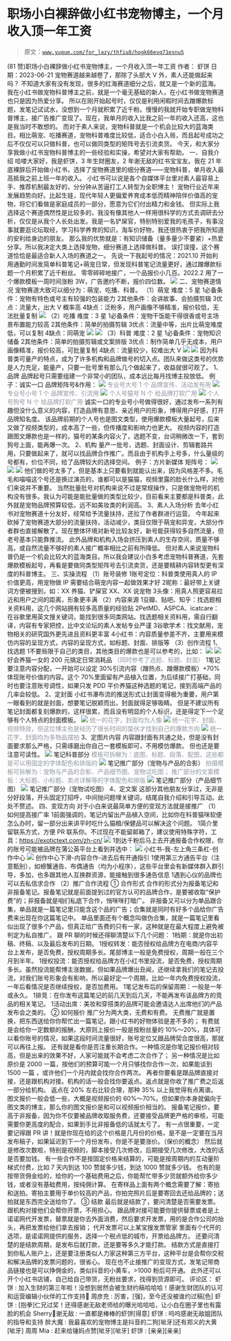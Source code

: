 # 职场小白裸辞做小红书宠物博主，一个月收入顶一年工资

> 原文：[`www.yuque.com/for_lazy/thfiu8/hogk66evq71esnu5`](https://www.yuque.com/for_lazy/thfiu8/hogk66evq71esnu5)

<ne-h2 id="4ee60682" data-lake-id="4ee60682"><ne-heading-ext><ne-heading-anchor></ne-heading-anchor><ne-heading-fold></ne-heading-fold></ne-heading-ext><ne-heading-content><ne-text id="u535cb457">(81 赞)职场小白裸辞做小红书宠物博主，一个月收入顶一年工资</ne-text></ne-heading-content></ne-h2> <ne-p id="u5cb783fa" data-lake-id="u5cb783fa"><ne-text id="u4e302b06">作者： 虾饼</ne-text></ne-p> <ne-p id="u3f077ce6" data-lake-id="u3f077ce6"><ne-text id="u7b3a5e9b">日期：2023-06-21</ne-text></ne-p> <ne-p id="uc59f0b06" data-lake-id="uc59f0b06"><ne-text id="u80e584fb">宠物赛道越来越卷了，那除了头部大 V 外，素人还能做起来吗？</ne-text></ne-p> <ne-p id="u41c98ed6" data-lake-id="u41c98ed6"><ne-text id="uaeeab20f">不知道大家有没有发现，很多的红海赛道细分之后，就又是一个新的蓝海。我在小红书做宠物科普博主之前，就是一个毫无基础的新人，在小红书做宠物赛道也只是因为热爱分享。</ne-text></ne-p> <ne-p id="ued43bff3" data-lake-id="ued43bff3"><ne-text id="u3a75bee8">所以在刚开始起号时，仅仅是利用闲暇时间去蹭爆款标题，发笔记试试水，没想到一个月就积累了近千粉。慢慢的我就开始专职做宠物科普博主，接广告推广变现了。现在，我单月的收入比我之前一年的收入还高，这也是我当时不敢想的。</ne-text></ne-p> <ne-p id="u6bdb2417" data-lake-id="u6bdb2417"><ne-text id="u9d9a443d">而对于素人来说，宠物科普就是一个机会比较大的蓝海类目。相比萌宠、吃播赛道，宠物科普难度比较低，适合小白入局，而且起号成功之后不仅仅可以只做科普，也可以做同类型的矩阵号去引流卖货。</ne-text></ne-p> <ne-p id="u6fbdaddc" data-lake-id="u6fbdaddc"><ne-text id="u3c990550">今天，和大家分享我做小红书宠物科普博主的一些经验和实操，希望对大家有帮助。</ne-text></ne-p> <ne-h1 id="ad224632" data-lake-id="ad224632"><ne-heading-ext><ne-heading-anchor></ne-heading-anchor><ne-heading-fold></ne-heading-fold></ne-heading-ext><ne-heading-content><ne-text id="uebbf112a">一、自我介绍</ne-text></ne-heading-content></ne-h1> <ne-p id="u402d57dd" data-lake-id="u402d57dd"><ne-text id="u31e52e2f">哈喽大家好，我是虾饼，3 年生财圈友，2 年谢无敌的红书宝宝友。我在 21 年底裸辞后开始做小红书，选择了宠物赛道里的细分赛道——宠物科普，单月收入最高抵我之前上班一年的收入。</ne-text></ne-p> <ne-p id="ufa69f200" data-lake-id="ufa69f200"><ne-text id="u4874cb79">小红书可以说是各个自媒体平台里对素人最容易上手、推荐机制最友好的，分分钟从苦逼打工人转型为全职博主！</ne-text></ne-p> <ne-p id="u40bf84df" data-lake-id="u40bf84df"><ne-text id="u8649c9e9">宠物行业近年来发展趋势向好。比起生娃，现代年轻人更偏爱养育成本低而精神陪伴价值高的宠物，将它们看做是家庭成员的一部分，愿意为它们付出精力和金钱。</ne-text></ne-p> <ne-p id="u0c8bc571" data-lake-id="u0c8bc571"><ne-text id="u00e01f7c">但实际上我选择这个赛道偶然性是比较多的，我没有像其他人一样用很科学的方式去调研去分析，仅仅是从我个人长处出发。我是一名铲屎官，特别特别爱我的毛孩子，有事没事就要逛论坛取经，学习科学养育的知识，淘车价好物，我还很热衷于把我所知道的安利给身边的朋友。</ne-text></ne-p> <ne-p id="u3f4bc63d" data-lake-id="u3f4bc63d"><ne-text id="ud789cfdc">那么我的优势就是：有知识储备（量多量少不要紧）+热爱分享。所以我决定大类上选择宠物，细分赛道上选择做科普。</ne-text></ne-p> <ne-p id="u06144c9a" data-lake-id="u06144c9a"><ne-text id="u83737bd9">误打误撞，这个赛道恰恰是最适合新人入场的赛道之一。</ne-text></ne-p> <ne-p id="u7417714a" data-lake-id="u7417714a"><ne-text id="u00be45e8">先说一下我起号的情况：2021.10 开始利用通勤时间发简单科普笔记+萌宠日常，但发现科普笔记流量更好，通过蹭爆款标题一个月积累了近千粉丝。</ne-text></ne-p> <ne-p id="u69b6cb29" data-lake-id="u69b6cb29"><ne-text id="uf22d2563">零零碎碎地接广，一个品报价小几百。2022.2 用了一个爆款模板一周时间涨粉 3W，广告邀约不断，报价四位数。</ne-text></ne-p> <ne-p id="u5f36801f" data-lake-id="u5f36801f"><ne-card data-card-name="image" data-card-type="inline" id="MfeXA" data-event-boundary="card">![](img/fbe36c9aaaa7c685795777b0f05303dd.png)</ne-card></ne-p> <ne-h1 id="77c3dc2a" data-lake-id="77c3dc2a"><ne-heading-ext><ne-heading-anchor></ne-heading-anchor><ne-heading-fold></ne-heading-fold></ne-heading-ext><ne-heading-content><ne-text id="u09f673bd">二、宠物赛道情况</ne-text></ne-heading-content></ne-h1> <ne-p id="u7d62c188" data-lake-id="u7d62c188"><ne-text id="u169ca177">宠物赛道大致可以细分为：萌宠、吃播、科普。</ne-text></ne-p> <ne-p id="u1dd1ad94" data-lake-id="u1dd1ad94"><ne-text id="u23028bbe" ne-bold="true">（1）萌宠 难度：5 星</ne-text></ne-p> <ne-oli index-type="0"><ne-oli-i>1</ne-oli-i><ne-oli-c class="ne-oli-content" id="uf1a7320e" data-lake-id="uf1a7320e"><ne-text id="u9cbf102a">必备条件：宠物有特色或号主有较强的包装能力</ne-text></ne-oli-c></ne-oli> <ne-oli index-type="0"><ne-oli-i>2</ne-oli-i><ne-oli-c class="ne-oli-content" id="ucfb0ca4e" data-lake-id="ucfb0ca4e"><ne-text id="ub61b71f1">其他条件：会讲故事、会拍摄剪辑</ne-text></ne-oli-c></ne-oli> <ne-oli index-type="0"><ne-oli-i>3</ne-oli-i><ne-oli-c class="ne-oli-content" id="ub7e5d019" data-lake-id="ub7e5d019"><ne-text id="u1d02ec9a">优点：流量大，出大 V 概率高</ne-text></ne-oli-c></ne-oli> <ne-oli index-type="0"><ne-oli-i>4</ne-oli-i><ne-oli-c class="ne-oli-content" id="u82dae901" data-lake-id="u82dae901"><ne-text id="u235f4642">缺点：泛粉多，用户画像不够精准，报价较低，无法批量复制</ne-text></ne-oli-c></ne-oli> <ne-p id="u98a963e3" data-lake-id="u98a963e3"><ne-card data-card-name="image" data-card-type="inline" id="STAWL" data-event-boundary="card">![](img/4d7d224612460a886a49510e046a1c3b.png)</ne-card></ne-p> <ne-p id="ub6259dd4" data-lake-id="ub6259dd4"><ne-text id="u3d60fcbf" ne-bold="true">（2）吃播 难度：3 星</ne-text></ne-p> <ne-oli index-type="0"><ne-oli-i>1</ne-oli-i><ne-oli-c class="ne-oli-content" id="u911aa313" data-lake-id="u911aa313"><ne-text id="ud5f4538b">必备条件：宠物干饭能干得很香或号主场景布置能力较高</ne-text></ne-oli-c></ne-oli> <ne-oli index-type="0"><ne-oli-i>2</ne-oli-i><ne-oli-c class="ne-oli-content" id="uc0634482" data-lake-id="uc0634482"><ne-text id="u01a0be7d">其他条件：简单的拍摄剪辑</ne-text></ne-oli-c></ne-oli> <ne-oli index-type="0"><ne-oli-i>3</ne-oli-i><ne-oli-c class="ne-oli-content" id="u1106a3ab" data-lake-id="u1106a3ab"><ne-text id="u17834fd0">优点：流量中等，出片比萌宠难度低，可以复制</ne-text></ne-oli-c></ne-oli> <ne-oli index-type="0"><ne-oli-i>4</ne-oli-i><ne-oli-c class="ne-oli-content" id="u929efc77" data-lake-id="u929efc77"><ne-text id="ua0d33421">缺点：同萌宠</ne-text></ne-oli-c></ne-oli> <ne-p id="ue0ca6990" data-lake-id="ue0ca6990"><ne-card data-card-name="image" data-card-type="inline" id="oeE2M" data-event-boundary="card">![](img/69b983d64121cd88d7c68b11c69ffcf2.png)</ne-card></ne-p> <ne-p id="u72f82e57" data-lake-id="u72f82e57"><ne-card data-card-name="image" data-card-type="inline" id="azTVF" data-event-boundary="card">![](img/633853ae544064569df94ca4dd906265.png)</ne-card></ne-p> <ne-p id="udeaada71" data-lake-id="udeaada71"><ne-text id="u9f7f1238" ne-bold="true">（3）科普 难度：2 星</ne-text></ne-p> <ne-oli index-type="0"><ne-oli-i>1</ne-oli-i><ne-oli-c class="ne-oli-content" id="u804ab80b" data-lake-id="u804ab80b"><ne-text id="ua29cab72">必备条件：宠物知识储备</ne-text></ne-oli-c></ne-oli> <ne-oli index-type="0"><ne-oli-i>2</ne-oli-i><ne-oli-c class="ne-oli-content" id="u6e3a42b9" data-lake-id="u6e3a42b9"><ne-text id="u602a78e3">其他条件：简单的拍摄剪辑或文案排版</ne-text></ne-oli-c></ne-oli> <ne-oli index-type="0"><ne-oli-i>3</ne-oli-i><ne-oli-c class="ne-oli-content" id="u68ea71c0" data-lake-id="u68ea71c0"><ne-text id="u813a8f9b">优点：制作简单几乎无成本，用户画像精准，报价较高，可批量复制</ne-text></ne-oli-c></ne-oli> <ne-oli index-type="0"><ne-oli-i>4</ne-oli-i><ne-oli-c class="ne-oli-content" id="ucd7c9130" data-lake-id="ucd7c9130"><ne-text id="ucb903296">缺点：流量较少，较难出大 V</ne-text></ne-oli-c></ne-oli> <ne-p id="u06d8215c" data-lake-id="u06d8215c"><ne-card data-card-name="image" data-card-type="inline" id="XBxeS" data-event-boundary="card">![](img/6989ee0206232588d549593acab6abcd.png)</ne-card></ne-p> <ne-p id="ubaf19b17" data-lake-id="ubaf19b17"><ne-card data-card-name="image" data-card-type="inline" id="pCHns" data-event-boundary="card">![](img/b20c809e52e73c7b24e662129f4ff378.png)</ne-card></ne-p> <ne-p id="ube17b60d" data-lake-id="ube17b60d"><ne-text id="uc6fd70c3">因为科普类可量产的特点，成为了许多机构和品牌做号的切入点。团队来做这类号的优势是人力充足，能量产，只要一批号里有那么几个做起来了，收益就很可观了。</ne-text></ne-p> <ne-h5 id="ff61871e" data-lake-id="ff61871e"><ne-heading-ext><ne-heading-anchor></ne-heading-anchor><ne-heading-fold></ne-heading-fold></ne-heading-ext><ne-heading-content><ne-text id="u394ec9ce">1、品牌</ne-text></ne-heading-content></ne-h5> <ne-p id="u2258a0ec" data-lake-id="u2258a0ec"><ne-text id="u09f1d284">品牌起号只需要组建一个非常小的团队，成本远比每月找博主投放低。</ne-text></ne-p> <ne-h5 id="e63cee96" data-lake-id="e63cee96"><ne-heading-ext><ne-heading-anchor></ne-heading-anchor><ne-heading-fold></ne-heading-fold></ne-heading-ext><ne-heading-content><ne-text id="u3cbe24e6" ne-bold="true">例子：诚实一口</ne-text></ne-heading-content></ne-h5> <ne-p id="u76f55e00" data-lake-id="u76f55e00"><ne-text id="u65edb03c">品牌矩阵号&作用：</ne-text></ne-p> <ne-p id="u0306960e" data-lake-id="u0306960e"><ne-card data-card-name="image" data-card-type="inline" id="m6Zox" data-event-boundary="card">![](img/d6d5823ae220a7e1490d362f26e9adcf.png)</ne-card></ne-p> <ne-p id="uc29bd4ee" data-lake-id="uc29bd4ee"><ne-text id="u19af8b17" style="color: rgb(143, 149, 158);">专业号大号 1 个</ne-text></ne-p> <ne-p id="u8a5ded5f" data-lake-id="u8a5ded5f"><ne-text id="u64866712" style="color: rgb(143, 149, 158);">品牌宣传、活动发布用</ne-text></ne-p> <ne-p id="u7c7cf441" data-lake-id="u7c7cf441"><ne-card data-card-name="image" data-card-type="inline" id="MiKeL" data-event-boundary="card">![](img/32ab498c711f4fcc5827ab08f950345f.png)</ne-card></ne-p> <ne-p id="u3242e802" data-lake-id="u3242e802"><ne-text id="u6fa2f485" style="color: rgb(143, 149, 158);">专业号小号 1 个</ne-text></ne-p> <ne-p id="u08f35300" data-lake-id="u08f35300"><ne-text id="ua63c6225" style="color: rgb(143, 149, 158);">品牌宣传、引流用</ne-text></ne-p> <ne-p id="ubfb19aab" data-lake-id="ubfb19aab"><ne-card data-card-name="image" data-card-type="inline" id="CDABN" data-event-boundary="card">![](img/630e18f7ead6294850b6d0b452781e53.png)</ne-card></ne-p> <ne-p id="u4e5e0455" data-lake-id="u4e5e0455"><ne-text id="u8aeaa1b4" style="color: rgb(143, 149, 158);">个人号猫号 N 个</ne-text></ne-p> <ne-p id="ua04931d6" data-lake-id="ua04931d6"><ne-text id="u1eff09ee" style="color: rgb(143, 149, 158);">给品牌打软广用</ne-text></ne-p> <ne-p id="u3f501c66" data-lake-id="u3f501c66"><ne-card data-card-name="image" data-card-type="inline" id="KwxF0" data-event-boundary="card">![](img/d2cd68ef525da223fa48223474bcf2db.png)</ne-card></ne-p> <ne-p id="u45c865e2" data-lake-id="u45c865e2"><ne-text id="u827e2f8f" style="color: rgb(143, 149, 158);">个人号狗号 N 个</ne-text></ne-p> <ne-p id="uec444307" data-lake-id="uec444307"><ne-text id="ud9935b61" style="color: rgb(143, 149, 158);">给品牌打软广用</ne-text></ne-p> <ne-p id="udf1e849a" data-lake-id="udf1e849a"><ne-text id="u1b8acb23">诚实一口的专业号小号做得很好，通过发布一系列有趣但没什么意义的内容，打造品牌有意思、亲近用户的形象，博得用户好感，打开品牌知名度。</ne-text></ne-p> <ne-p id="udb796a41" data-lake-id="udb796a41"><ne-text id="u7dc0cac5">该品牌前期的个人号也是图文类型，使用爆款模板大量起号，后来又做了视频类型的，成本高了一些，但传播度和影响力也更大。</ne-text></ne-p> <ne-p id="u48b43bbd" data-lake-id="u48b43bbd"><ne-text id="u4f4708a1">视频内容的打造跟图文爆款也是一样的，猫号的某条内容火了，选题不变，台词稍微改一下，套到狗号上面，能再爆一次。</ne-text></ne-p> <ne-h5 id="af94d180" data-lake-id="af94d180"><ne-heading-ext><ne-heading-anchor></ne-heading-anchor><ne-heading-fold></ne-heading-fold></ne-heading-ext><ne-heading-content><ne-text id="ubd118feb">2、机构</ne-text></ne-heading-content></ne-h5> <ne-p id="u17bf8ee5" data-lake-id="u17bf8ee5"><ne-text id="u1d9bc251">量产一批号，选题、封面设计、剪辑套路共用，只要做起来了，就可以找品牌合作推广。而且由于机构手上号多，什么量级的号都有，价位不同，给了品牌较大的选择空间。</ne-text></ne-p> <ne-h5 id="5584031f" data-lake-id="5584031f"><ne-heading-ext><ne-heading-anchor></ne-heading-anchor><ne-heading-fold></ne-heading-fold></ne-heading-ext><ne-heading-content><ne-text id="u3598ed39" ne-bold="true">例子：方片新媒体</ne-text></ne-heading-content></ne-h5> <ne-p id="ub2fd1597" data-lake-id="ub2fd1597"><ne-text id="ubd1d0d2f">矩阵号：</ne-text></ne-p> <ne-p id="ud71fbc0d" data-lake-id="ud71fbc0d"><ne-card data-card-name="image" data-card-type="inline" id="FTRSV" data-event-boundary="card">![](img/31c3ba3c9f2fd4b8cb12fae01bd669b8.png)</ne-card></ne-p> <ne-p id="u84aa7111" data-lake-id="u84aa7111"><ne-card data-card-name="image" data-card-type="inline" id="Bx1lu" data-event-boundary="card">![](img/a2fa2b5c9df7593fe315b7cea9be4b72.png)</ne-card></ne-p> <ne-p id="u108b5f1e" data-lake-id="u108b5f1e"><ne-card data-card-name="image" data-card-type="inline" id="nq1eG" data-event-boundary="card">![](img/86dd6b8bef993d6ba7d565a9a90dfc77.png)</ne-card></ne-p> <ne-p id="uba6896d2" data-lake-id="uba6896d2"><ne-text id="u320ab2d7">他们做的号太多了，但是基本上只要看到就能认出来，因为风格差不多。毛毛和喵喵这个号还是换过演员的，谁都可以是猫猫，视频里露的脸长什么样，对他们来说并不重要。</ne-text></ne-p> <ne-p id="ub905a4e1" data-lake-id="ub905a4e1"><ne-text id="u4fdde5bc">当然批量批号对机构来说不过是常规操作，只是做宠物号的机构没有很多。我认为可能是能批量做的类型比较少，目前看来主要都是科普类，此外就是宠物品牌预算较低，远不如美妆类的利润高。</ne-text></ne-p> <ne-h5 id="282dfdb2" data-lake-id="282dfdb2"><ne-heading-ext><ne-heading-anchor></ne-heading-anchor><ne-heading-fold></ne-heading-fold></ne-heading-ext><ne-heading-content><ne-text id="u0ca78381">3、素人入场分析</ne-text></ne-heading-content></ne-h5> <ne-p id="ub27f8ce0" data-lake-id="ub27f8ce0"><ne-text id="ub4be9367">去年小红书对宠物赛道十分友好，经常给予流量扶持，还拉了作者群进行运营。</ne-text></ne-p> <ne-p id="u35a55d8e" data-lake-id="u35a55d8e"><ne-text id="u10c1cfde">今年起来砍掉了宠物赛道大部分的流量扶持，活动减少，类目仅限于萌宠和异宠，大部分作者群也直接解散了。现在整体环境对新号比较友好，新号能获得较多自然流量，但老号基本只能靠推流。</ne-text></ne-p> <ne-p id="u1341b7d0" data-lake-id="u1341b7d0"><ne-text id="u82f94e0e">此外品牌和机构入场会挤压到素人的生存空间，质量不够高，或自然流量不够好的素人接广概率相比之前有所降低。</ne-text></ne-p> <ne-p id="u8b1785b4" data-lake-id="u8b1785b4"><ne-text id="ua1a25934">但对素人来说宠物科普仍是一个机会比较大的蓝海类目。所以我会建议小白多考虑宠物科普赛道，先套爆款模板起号，再看是要做同类型矩阵号去引流卖货，还是要精耕内容转型更有深度的科普博主。</ne-text></ne-p> <ne-h1 id="2238bd22" data-lake-id="2238bd22"><ne-heading-ext><ne-heading-anchor></ne-heading-anchor><ne-heading-fold></ne-heading-fold></ne-heading-ext><ne-heading-content><ne-text id="uf8eca49f">三、实操流程</ne-text></ne-heading-content></ne-h1> <ne-p id="u42fe7b8c" data-lake-id="u42fe7b8c"><ne-text id="uc31eb439" ne-bold="true">（1）账号装修</ne-text></ne-p> <ne-oli index-type="0"><ne-oli-i>1</ne-oli-i><ne-oli-c class="ne-oli-content" id="u7b8383c6" data-lake-id="u7b8383c6"><ne-text id="u8eeb28c0">账号定位：科普类使用真人的 IP 价值更高，用宠物做 IP 需要结合萌宠内容一起做效果才好</ne-text></ne-oli-c></ne-oli> <ne-oli index-type="0"><ne-oli-i>2</ne-oli-i><ne-oli-c class="ne-oli-content" id="ueb49143a" data-lake-id="ueb49143a"><ne-text id="ub62d119c">昵称：最好带上关键词方便被搜到，如：XX 养猫、铲屎官 XX、XX 说宠物</ne-text></ne-oli-c></ne-oli> <ne-oli index-type="0"><ne-oli-i>3</ne-oli-i><ne-oli-c class="ne-oli-content" id="u403c5a7d" data-lake-id="u403c5a7d"><ne-text id="ud5ef5f20">头像：用真人照更容易拉近和用户之间的距离，形象更丰满</ne-text></ne-oli-c></ne-oli> <ne-p id="u2ab8763b" data-lake-id="u2ab8763b"><ne-text id="u3a6f1bad" ne-bold="true">（2）内容来源</ne-text></ne-p> <ne-oli index-type="0"><ne-oli-i>1</ne-oli-i><ne-oli-c class="ne-oli-content" id="u88e41c19" data-lake-id="u88e41c19"><ne-text id="u2aed7a5a">豆瓣、贴吧、知乎：找选题相关资料用，这几个网站拥有较多高质量的经验贴</ne-text></ne-oli-c></ne-oli> <ne-oli index-type="0"><ne-oli-i>2</ne-oli-i><ne-oli-c class="ne-oli-content" id="uf4986ade" data-lake-id="uf4986ade"><ne-text id="u9568f4b5">PetMD、ASPCA、icatcare：在谷歌里用英文搜关键词，能找到很多同类网站。找选题相关资料用，需自行翻译，内容有专家把控，比中文论坛的素人发帖专业严谨</ne-text></ne-oli-c></ne-oli> <ne-oli index-type="0"><ne-oli-i>3</ne-oli-i><ne-oli-c class="ne-oli-content" id="ue5db0146" data-lake-id="ue5db0146"><ne-text id="u86d94934">谷歌学术：找文献用，宠物相关的研究国外更先进且资料更丰富</ne-text></ne-oli-c></ne-oli> <ne-oli index-type="0"><ne-oli-i>4</ne-oli-i><ne-oli-c class="ne-oli-content" id="ueeb7ce57" data-lake-id="ueeb7ce57"><ne-text id="u4eba5735">小红书：内容质量参差不齐，主要用来模仿内容的呈现方式，内容的呈现方式，如标题、封面、排版等</ne-text></ne-oli-c></ne-oli> <ne-p id="u41b01b87" data-lake-id="u41b01b87"><ne-text id="u779d26b5" ne-bold="true">（3）创作流程</ne-text></ne-p> <ne-h5 id="524a02d6" data-lake-id="524a02d6"><ne-heading-ext><ne-heading-anchor></ne-heading-anchor><ne-heading-fold></ne-heading-fold></ne-heading-ext><ne-heading-content><ne-text id="ue7bc05cf">1、找选题</ne-text></ne-heading-content></ne-h5> <ne-oli index-type="0"><ne-oli-i>1</ne-oli-i><ne-oli-c class="ne-oli-content" id="ua4117454" data-lake-id="ua4117454"><ne-text id="u16c8ae75">不要局限于自己的类目，其他类目的爆款也是可以参考的，比如：</ne-text></ne-oli-c></ne-oli> <ne-p id="ufc49446e" data-lake-id="ufc49446e"><ne-card data-card-name="image" data-card-type="inline" id="Xdwk9" data-event-boundary="card">![](img/12dfcb446a191e785ecb315c606721d5.png)</ne-card></ne-p> <ne-p id="ub9640bed" data-lake-id="ub9640bed"><ne-card data-card-name="image" data-card-type="inline" id="V89bo" data-event-boundary="card">![](img/5696ee58ce588e3de9cec23740a31cee.png)</ne-card></ne-p> <ne-p id="u4af4ca9b" data-lake-id="u4af4ca9b"><ne-text id="u76dfe1b6">好会养猫一女的 200 元搞定日常消耗品</ne-text></ne-p> <ne-p id="u4d0b9e9c" data-lake-id="u4d0b9e9c"><ne-text id="u03977fd9" style="color: rgb(143, 149, 158);">（同时参考了选题、标题、封面）</ne-text></ne-p> <ne-oli index-type="0"><ne-oli-i>1</ne-oli-i><ne-oli-c class="ne-oli-content" id="u58d89943" data-lake-id="u58d89943"><ne-text id="uef3a256a">笔记要注意内容分配，一开始可以设定 30%引流内容（蹭热点、蹭爆款模板）+70%体现账号价值的内容。这个 70%里面留有产品植入位置，为后续接广打基础，同时也要注意账号调性，如果只发 PDD 平价养猫这种选题的笔记，接到高端产品的几率会较低。</ne-text></ne-oli-c></ne-oli> <ne-h5 id="480775c0" data-lake-id="480775c0"><ne-heading-ext><ne-heading-anchor></ne-heading-anchor><ne-heading-fold></ne-heading-fold></ne-heading-ext><ne-heading-content><ne-text id="ubb525888">2、定封面</ne-text></ne-heading-content></ne-h5> <ne-p id="u0e8affa3" data-lake-id="u0e8affa3"><ne-text id="u0d4783d5">小红书瀑布流的推送形式让封面变得极为重要，用户第一眼看到的就是封面，想要笔记脱颖而出，封面就得足够吸睛。</ne-text></ne-p> <ne-p id="u1bc049b2" data-lake-id="u1bc049b2"><ne-text id="u6baeb4af">但是不建议所有笔记封面都复刻爆款的，这样很累，而且没有明显的个人标识，还是得定下一个足够有个人特点的封面模板。</ne-text></ne-p> <ne-p id="u6b803988" data-lake-id="u6b803988"><ne-card data-card-name="image" data-card-type="inline" id="Oays8" data-event-boundary="card">![](img/036fda04957f545f451931112d394544.png)</ne-card></ne-p> <ne-p id="u7b00c847" data-lake-id="u7b00c847"><ne-text id="u98459882" style="color: rgb(143, 149, 158);">统一的花字，封面均为人像</ne-text></ne-p> <ne-p id="u27ea5729" data-lake-id="u27ea5729"><ne-card data-card-name="image" data-card-type="inline" id="n2EIJ" data-event-boundary="card">![](img/d2fd93d6866f3c6225304a0b30d09298.png)</ne-card></ne-p> <ne-p id="u52d30380" data-lake-id="u52d30380"><ne-text id="u569dc491" style="color: rgb(143, 149, 158);">统一花字、封面、视频特效，但这位博主也是经历了很长时间的蛰伏才找到自己的爆款方向</ne-text></ne-p> <ne-p id="u616e7d8d" data-lake-id="u616e7d8d"><ne-card data-card-name="image" data-card-type="inline" id="dJJf2" data-event-boundary="card">![](img/f81c546a21790b05c4f52dbd5a894f89.png)</ne-card></ne-p> <ne-p id="ubb79a74a" data-lake-id="ubb79a74a"><ne-text id="u4ba7a120" style="color: rgb(143, 149, 158);">统一花字，封面均为多物品摆拍</ne-text></ne-p> <ne-h5 id="5571e1f9" data-lake-id="5571e1f9"><ne-heading-ext><ne-heading-anchor></ne-heading-anchor><ne-heading-fold></ne-heading-fold></ne-heading-ext><ne-heading-content><ne-text id="u3f9fe110">3、定图片内容</ne-text></ne-heading-content></ne-h5> <ne-p id="u06dabd2d" data-lake-id="u06dabd2d"><ne-text id="u4eb22d46">内容跟封面有共通之处，但是没有封面要求那么严格，只需琢磨出你自己一套模板即可，不用模仿爆款。</ne-text></ne-p> <ne-p id="u618e1c75" data-lake-id="u618e1c75"><ne-text id="u755ae787">但也还是要注意可读性。</ne-text></ne-p> <ne-p id="u90c61ae7" data-lake-id="u90c61ae7"><ne-card data-card-name="image" data-card-type="inline" id="IiF5D" data-event-boundary="card">![](img/f6920b8f20562768db03b2260b404af3.png)</ne-card></ne-p> <ne-p id="u7f2152da" data-lake-id="u7f2152da"><ne-text id="u3f6c5bf6">笔记科普部分</ne-text></ne-p> <ne-p id="ua3baa357" data-lake-id="ua3baa357"><ne-text id="u1bd15c24" style="color: rgb(143, 149, 158);">模板可拆解为：底图、标题、段落、配图，这些都是可以用固定的字体配色和排版的</ne-text></ne-p> <ne-p id="uf996c0b5" data-lake-id="uf996c0b5"><ne-card data-card-name="image" data-card-type="inline" id="ZawO4" data-event-boundary="card">![](img/7ed8f7e14259e1f0565200d29b1739a6.png)</ne-card></ne-p> <ne-p id="ubf0b6256" data-lake-id="ubf0b6256"><ne-text id="u529e66fe">笔记推广部分（宠物与产品的合影）</ne-text></ne-p> <ne-p id="u67d84003" data-lake-id="u67d84003"><ne-text id="u75bc9a1f" style="color: rgb(143, 149, 158);">拍摄模板可拆解为：宠物与产品的合影、产品细节图、宠物试吃图；</ne-text></ne-p> <ne-p id="ufbbfc63b" data-lake-id="ufbbfc63b"><ne-text id="u311e2d6f" style="color: rgb(143, 149, 158);">推广部分的文案模板：大标题、小标题、卖点详解等的字体配色和排版</ne-text></ne-p> <ne-p id="u4166281e" data-lake-id="u4166281e"><ne-card data-card-name="image" data-card-type="inline" id="lhPka" data-event-boundary="card">![](img/256fbf99ca1602dc2c0df1c5fabeb4e1.png)</ne-card></ne-p> <ne-p id="ua071cbcf" data-lake-id="ua071cbcf"><ne-text id="u37e8c13f">笔记推广部分（产品细节图）</ne-text></ne-p> <ne-p id="u70ab2134" data-lake-id="u70ab2134"><ne-card data-card-name="image" data-card-type="inline" id="sScko" data-event-boundary="card">![](img/1ef407f2888b3a6d32c0ab807309075f.png)</ne-card></ne-p> <ne-p id="uea0f2598" data-lake-id="uea0f2598"><ne-text id="u3c6e793c">笔记推广部分（宠物试吃图）</ne-text></ne-p> <ne-h5 id="3d63f99b" data-lake-id="3d63f99b"><ne-heading-ext><ne-heading-anchor></ne-heading-anchor><ne-heading-fold></ne-heading-fold></ne-heading-ext><ne-heading-content><ne-text id="u8cd2b87a">4、定文案</ne-text></ne-heading-content></ne-h5> <ne-p id="u4dfc9d79" data-lake-id="u4dfc9d79"><ne-text id="ua064b885">这部分其他朋友分享过，无非是分好段落，开头固定打招呼，中间抛问题埋关键词，结尾自我介绍和引导互动。此处不赘述。</ne-text></ne-p> <ne-h1 id="7feac37c" data-lake-id="7feac37c"><ne-heading-ext><ne-heading-anchor></ne-heading-anchor><ne-heading-fold></ne-heading-fold></ne-heading-ext><ne-heading-content><ne-text id="uf5fb4ddf">四、变现方向</ne-text></ne-heading-content></ne-h1> <ne-p id="uc865bc99" data-lake-id="uc865bc99"><ne-text id="ue51ad18e">对于小白来说最简单方便的变现方法就是接推广</ne-text></ne-p> <ne-p id="u065ff54c" data-lake-id="u065ff54c"><ne-text id="u561f5fd6" ne-bold="true">（1）如何提高接广率</ne-text></ne-p> <ne-oli index-type="0"><ne-oli-i>1</ne-oli-i><ne-oli-c class="ne-oli-content" id="u097c653b" data-lake-id="u097c653b"><ne-text id="u1aa6471e">前面强调的，笔记内留出产品植入空间，比如你在科普猫咪软便怎么办时，留一部分出来讲平时吃什么猫粮/保健品可以解决这个问题。</ne-text></ne-oli-c></ne-oli> <ne-oli index-type="0"><ne-oli-i>1</ne-oli-i><ne-oli-c class="ne-oli-content" id="uf084bc92" data-lake-id="uf084bc92"><ne-text id="u2b11e2b6">简介里留联系方式，方便 PR 联系你。不过现在不能留邮箱了，建议使用特殊字符，工具：</ne-text>[<ne-text id="ub93b48fd">https://exotictext.com/zh-cn/</ne-text>](https://exotictext.com/zh-cn)</ne-oli-c></ne-oli> <ne-p id="u42123185" data-lake-id="u42123185"><ne-card data-card-name="image" data-card-type="inline" id="lGYNW" data-event-boundary="card">![](img/4106719fe236b6ae874b66d4aad059b8.png)</ne-card></ne-p> <ne-oli index-type="0"><ne-oli-i>1</ne-oli-i><ne-oli-c class="ne-oli-content" id="ue0aaa256" data-lake-id="ue0aaa256"><ne-text id="ue441993c">到达千粉后马上去开通报备合作权限，你的账号可能被品牌在蒲公英平台上看到并选中：</ne-text></ne-oli-c></ne-oli> <ne-p id="u87daecde" data-lake-id="u87daecde"><ne-card data-card-name="image" data-card-type="inline" id="LLGXD" data-event-boundary="card">![](img/587a5676f1e6fc08cb1aea30df1ce453.png)</ne-card></ne-p> <ne-p id="u64dcbc33" data-lake-id="u64dcbc33"><ne-text id="u282b02db">小红书-我-左上角三条杠-创作中心</ne-text></ne-p> <ne-p id="u20186b81" data-lake-id="u20186b81"><ne-card data-card-name="image" data-card-type="inline" id="OMyup" data-event-boundary="card">![](img/aa54fb1e736f1c95af06bff3ffb9a7c1.png)</ne-card></ne-p> <ne-p id="u10f90951" data-lake-id="u10f90951"><ne-text id="u3ccf0d0d">创作中心下滑-内容合作-进去后有开通指引</ne-text></ne-p> <ne-oli index-type="0"><ne-oli-i>1</ne-oli-i><ne-oli-c class="ne-oli-content" id="u7bad9b45" data-lake-id="u7bad9b45"><ne-text id="u452149d2">使用第三方通告平台（注意甄别），如螃蟹通告、布偶通告（均为小程序），这些平台里会有新媒体群入群引导，多加，也多跟其他人互换群资源，能接触到很多通告信息</ne-text></ne-oli-c></ne-oli> <ne-oli index-type="0"><ne-oli-i>1</ne-oli-i><ne-oli-c class="ne-oli-content" id="ub1f1f855" data-lake-id="ub1f1f855"><ne-text id="u5e2b0251">遇到心仪的品牌也可以去私信求合作</ne-text></ne-oli-c></ne-oli> <ne-p id="uc06a2b3e" data-lake-id="uc06a2b3e"><ne-text id="uf3155494" ne-bold="true">（2）推广合作流程</ne-text></ne-p> <ne-p id="u4c7aaf97" data-lake-id="u4c7aaf97"><ne-text id="u40229cf4" ne-bold="true">① 合作形式</ne-text></ne-p> <ne-p id="ubd8ee444" data-lake-id="ubd8ee444"><ne-text id="u2c31afd5">合作的形式分为</ne-text><ne-text id="u681bd221" ne-bold="true">报备笔记和非报备笔记</ne-text><ne-text id="u5d247b0c">。报备笔记就是前面提到过的官方认可的品牌合作，是要被收取“保护费”的；非报备就是咱们私底下合作，悄咪咪打暗广。</ne-text></ne-p> <ne-p id="u8113882e" data-lake-id="u8113882e"><ne-text id="uc00818d2">非报备又可以分为</ne-text><ne-text id="ubfa7313f" ne-bold="true">单品跟合集</ne-text><ne-text id="u708a1e1a">，单品就是一篇笔记里只能含这个品的广告；合集就是同时有好多个品给你广告费来出现在你这篇笔记中。</ne-text></ne-p> <ne-p id="u29a33bd4" data-lake-id="u29a33bd4"><ne-text id="u0c94311f">单品里面还有个概念叫做</ne-text><ne-text id="u37ecaf3f" ne-bold="true">伪合集</ne-text><ne-text id="ue40df859">，就是一篇笔记里看似出现了很多个产品，但真正给广告费的只有一家，这种就是在最大程度上避免被判定为私自推广。</ne-text></ne-p> <ne-p id="u83a1f0b3" data-lake-id="u83a1f0b3"><ne-text id="u1b023738">跟 PR 聊的时候还得聊清楚以下几个问题：</ne-text></ne-p> <ne-oli index-type="0"><ne-oli-i>1</ne-oli-i><ne-oli-c class="ne-oli-content" id="u760c4462" data-lake-id="u760c4462"><ne-text id="u35418975" ne-bold="true">档期：</ne-text><ne-text id="u96e83e51">就是你出初稿、终稿、以及最后发布的日期。</ne-text></ne-oli-c></ne-oli> <ne-oli index-type="0"><ne-oli-i>1</ne-oli-i><ne-oli-c class="ne-oli-content" id="u785a72df" data-lake-id="u785a72df"><ne-text id="u5d2d9068" ne-bold="true">授权转发：</ne-text><ne-text id="u8dd4cebb">能否授权给品牌方在电商/内容平台上发布，是否免费，授权周期多长。尾部博主一般是免费授权，周期一般在三个月到半年。</ne-text></ne-oli-c></ne-oli> <ne-oli index-type="0"><ne-oli-i>1</ne-oli-i><ne-oli-c class="ne-oli-content" id="u00080c67" data-lake-id="u00080c67"><ne-text id="u4b48e7d8" ne-bold="true">授权投流：</ne-text><ne-text id="u4fed3778">能否授权给品牌方在小红书里投流，是否免费，授权周期多长。虽然投流能帮博主涨数据，但如果品牌爆出丑闻，还继续拿我们的笔记去投流，对我们账号形象会有影响，所以最好定一个周期，比如一年内免费授权投流，一年后看情况是否继续授权，是否加费用。</ne-text></ne-oli-c></ne-oli> <ne-oli index-type="0"><ne-oli-i>1</ne-oli-i><ne-oli-c class="ne-oli-content" id="u87d94309" data-lake-id="u87d94309"><ne-text id="ufbecead2" ne-bold="true">笔记发布后的保留周期：</ne-text><ne-text id="u6942d01d">一般是一年或永久。</ne-text></ne-oli-c></ne-oli> <ne-oli index-type="0"><ne-oli-i>1</ne-oli-i><ne-oli-c class="ne-oli-content" id="u3cd7b1f3" data-lake-id="u3cd7b1f3"><ne-text id="uf4c3d35b" ne-bold="true">排竞：</ne-text><ne-text id="uc31f1626">在你发布这篇笔记的前几天到后几天，不能再发布该品牌方的竞品的相关笔记。</ne-text></ne-oli-c></ne-oli> <ne-oli index-type="0"><ne-oli-i>1</ne-oli-i><ne-oli-c class="ne-oli-content" id="u14151f34" data-lake-id="u14151f34"><ne-text id="ud4832f2b" ne-bold="true">活动出席：</ne-text><ne-text id="u8db49722">美妆和穿搭类的品牌可能会邀请达人出席他们的产品发布会之类的。</ne-text></ne-oli-c></ne-oli> <ne-p id="ub324502b" data-lake-id="ub324502b"><ne-text id="u3d5b5cb7" ne-bold="true">② 如何报价</ne-text></ne-p> <ne-p id="uc3dde161" data-lake-id="uc3dde161"><ne-text id="u025ebbf0">推广分为两大类，</ne-text><ne-text id="uc5dc6c85" ne-bold="true">无费和有费。</ne-text></ne-p> <ne-p id="u99cad1fc" data-lake-id="u99cad1fc"><ne-text id="ud673944e">无费推广就是置换，把东西送给你你帮忙出一篇笔记，跟小红书的好物体验是差不多的；</ne-text></ne-p> <ne-p id="u09aeb4ba" data-lake-id="u09aeb4ba"><ne-text id="uc81c80b4">有费就是会给你一定数额的报酬，</ne-text><ne-text id="udf6573a4" ne-underline="true">大原则上报价一般是按粉丝量的 10%～20%</ne-text><ne-text id="uf4cbd865">，具体可以看你账号的情况，如果这段时间流量很好，账号定位又跟品牌契合度很高，那就可以再往上报。</ne-text></ne-p> <ne-p id="uff694b04" data-lake-id="uff694b04"><ne-text id="u267c154a">还有就是看你是否注重长期合作。一种情况是你笔记报价相对较高，但是出来的效果不好，人家可能就不会考虑二次合作了；</ne-text></ne-p> <ne-p id="uda3c31f2" data-lake-id="uda3c31f2"><ne-text id="uc1da9223">另一种情况是比如原价是 2000 一篇，按他们的预算可能一个月只够找你合作一次，如果能谈到 1500 一篇 ，或许他们一个月内就会找你合作两次。</ne-text></ne-p> <ne-p id="ue633db46" data-lake-id="ue633db46"><ne-text id="u087bcaed">再者你要看是跟品牌直接对接，还是跟机构对接。机构的话一般会找你要返点。</ne-text><ne-text id="ub2bc3bfb" ne-bold="true">返点</ne-text><ne-text id="u38867d20">就是你收了推广费之后返一部分给机构。</ne-text></ne-p> <ne-p id="u7029ab0f" data-lake-id="u7029ab0f"><ne-text id="ud138241f">返点在 20% 左右比较合理，那种 35% 以上我觉得有点离谱。</ne-text></ne-p> <ne-p id="u32d64f81" data-lake-id="u32d64f81"><ne-text id="u8ccd6e7f" ne-underline="true">图文报价一般会低一些，大概是视频报价的 60%～70%</ne-text><ne-text id="u0cb5b9a5">。但如果你本身就偏向于图文类的博主，那么你的图文报价是和可以视频报价相当的。</ne-text></ne-p> <ne-p id="u4fc45284" data-lake-id="u4fc45284"><ne-text id="udacf0cfb" ne-bold="true">报备笔记报价，要高于非报备</ne-text><ne-text id="ua30cd07f">，因为你不仅要被品牌收取服务费，还要接受品牌更严格的审核，可能需要你更高度的配合，如果到手比非报备低的话就太亏了。</ne-text></ne-p> <ne-p id="ub952cf9c" data-lake-id="ub952cf9c"><ne-text id="u88bcfd88">有一点很重要，一定要记得跟 PR 讲！就是你现在给的这个价格是几月份的价格，是不是一定要在当月发布稿子，如果延迟到下一个月份发布，你是不是要涨价。（</ne-text><ne-text id="ueba9f9a2" ne-bold="true">保价的概念</ne-text><ne-text id="u8e3a6420">）</ne-text></ne-p> <ne-p id="u0dd905f6" data-lake-id="u0dd905f6"><ne-text id="u86a8f3da">然后就是</ne-text><ne-text id="u64e208b6" ne-bold="true">修改次数</ne-text><ne-text id="u45e9142a">啦，特别是视频的，脚本接受几次修改，后期接受几次修改，大改的话是否要加钱。</ne-text></ne-p> <ne-p id="u6a2c6f07" data-lake-id="u6a2c6f07"><ne-text id="udbca0e77">有一些合作不是按固定价格来结算的，可能是按周期内的</ne-text><ne-text id="ufb068585" ne-bold="true">互动量阶梯式付费</ne-text><ne-text id="u1c7934d7">，比如 7 天内到达 100 赞就多少钱，到达 1000 赞就多少钱。</ne-text></ne-p> <ne-p id="uc50050c8" data-lake-id="uc50050c8"><ne-text id="ua0eca81a">也有的是按</ne-text><ne-text id="u8d22bdb4" ne-bold="true">带货佣金</ne-text><ne-text id="u5d76a225">给的，给你的一个基础费用之后，你能帮忙带多少货就额外给你多少钱，或者没有基础费用，按纯佣计算。</ne-text></ne-p> <ne-p id="u099c09bb" data-lake-id="u099c09bb"><ne-text id="uba3de48c">在寄样品上面有两个概念需要了解：</ne-text><ne-text id="uf7c9c3a9" ne-bold="true">寄拍和送拍</ne-text><ne-text id="u5f9224e6">。寄拍主要用于单价较高的产品，你拍完照片后是要寄回去还给品牌的；送拍就是东西完全送给你了。</ne-text></ne-p> <ne-p id="u94e6414f" data-lake-id="u94e6414f"><ne-text id="u9fe1d6bd" ne-bold="true">③ 结款</ne-text></ne-p> <ne-p id="u11886cf8" data-lake-id="u11886cf8"><ne-text id="ue6fe8018">最后就是</ne-text><ne-text id="u5255eb64" ne-bold="true">结款</ne-text><ne-text id="u8092d536">了，要问清楚是否需要发票。跟机构对接他们会帮你开票，不用担心。</ne-text></ne-p> <ne-p id="u11c5bb97" data-lake-id="u11c5bb97"><ne-text id="u291df7b0">跟品牌对接可能要你提供替票或者是上诺诺网代开发票，替票就是你去外面消费，然后要求开发票，用的是合作公司的抬头，再把发票给他们拿去报销；</ne-text></ne-p> <ne-p id="u61db6f97" data-lake-id="u61db6f97"><ne-text id="u8a400a37">代开发票可以上某宝搜发票管家 里面有个代开的选项，是诺诺网提供的服务，选择一个税点低的城市，开票给品牌方。</ne-text></ne-p> <ne-p id="ub4077a92" data-lake-id="ub4077a92"><ne-text id="udc740189">还要问清楚的是</ne-text><ne-text id="ue4323509" ne-bold="true">结款周期</ne-text><ne-text id="uef25373d">，是发布后就打款，还是要等多久才能打款。</ne-text></ne-p> <ne-p id="u4851fd79" data-lake-id="u4851fd79"><ne-text id="u98457e58" ne-bold="true">结款方式</ne-text><ne-text id="u958c90c0">是直接打到你私人账户上，还是要注册类似人力家这种第三方平台，这种平台是会帮你交税和解决品牌的发票问题的，很省心。</ne-text></ne-p> <ne-p id="u29dee47c" data-lake-id="u29dee47c"><ne-text id="uf5ff5dc2">现在也不止接推广的变现方式，发笔记带商品链接也是可以挣佣金的，类似抖音的小黄车，>1000 粉后可开通。</ne-text></ne-p> <ne-p id="u4aebebd0" data-lake-id="u4aebebd0"><ne-text id="ua1bdfe47">此外还可以开个小红书店铺，自己给自己带货，无粉丝要求，找得到货源即可。</ne-text></ne-p> <ne-hole id="ua8a35495" data-lake-id="ua8a35495"><ne-card data-card-name="hr" data-card-type="block" id="EQvdZ" data-event-boundary="card"><ne-p id="u36a55440" data-lake-id="u36a55440"><ne-text id="u6b3a8b5d">评论区：</ne-text></ne-p> <ne-p id="u74098af2" data-lake-id="u74098af2"><ne-text id="u522422ce">虾饼 : 加入生财的第三年啦！没想到居然会被生财约稿哈哈哈！感谢生财团队的认可和运营编辑小伙伴的工作支持🎉</ne-text> <ne-text id="u50c523f8">周彦充 : 厉害，[强]，至今还没被谁约过稿[色]</ne-text> <ne-text id="u10bef4d3">虾饼 : [抱拳]仁兄过奖！还得感谢无敌老师给的曝光哈哈哈，让小白在圈子里也有露脸的机会</ne-text> <ne-text id="u68466617">Sherry💎谢无敌 : 一直都是棒棒的虾饼[得意]</ne-text> <ne-text id="u1c256e95">虾饼 : 呜呜感谢无敌姐团队的指导和支持</ne-text> <ne-text id="u59907f78">胖大魔 : 我最喜欢的宠物博主是抖音的二狗[呲牙]还有郑义的大黄[呲牙]</ne-text> <ne-text id="u0a7b14dd">周周 Mia : 赶来给锤妈点赞[呲牙][呲牙]</ne-text> <ne-text id="u872baffe">虾饼 : [亲亲][亲亲]</ne-text></ne-p></ne-card></ne-hole>